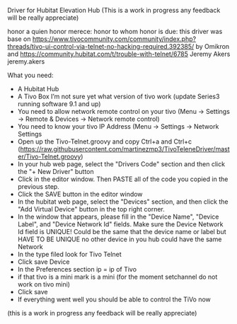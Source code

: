 Driver for Hubitat Elevation Hub
(This is a work in progress any feedback will be really appreciate)

honor a quien honor merece:
honor to whom honor is due:
this driver was base on 
https://www.tivocommunity.com/community/index.php?threads/tivo-ui-control-via-telnet-no-hacking-required.392385/
by Omikron
and 
https://community.hubitat.com/t/trouble-with-telnet/6785
Jeremy Akers 
jeremy.akers

What you need:
-	A Hubitat Hub
-	A Tivo Box I’m not sure yet what version of tivo work (update Series3 running software 9.1 and up)
-	You need to allow network remote control on your tivo (Menu -> Settings -> Remote & Devices -> Network remote control)
-	You need to know your tivo IP Address (Menu -> Settings -> Network Settings
-	Open up the Tivo-Telnet.groovy and copy Ctrl+a and Ctrl+c (https://raw.githubusercontent.com/martinezmp3/TivoTeleneDriver/master/Tivo-Telnet.groovy)
-	In your hub web page, select the "Drivers Code" section and then click the "+ New Driver" button
-	Click in the editor window. Then PASTE all of the code you copied in the previous step.
-	Click the SAVE button in the editor window
-	In the hubitat web page, select the "Devices" section, and then click the "Add Virtual Device" button in the top right corner.
-	In the window that appears, please fill in the "Device Name", "Device Label", and "Device Network Id" fields. Make sure the Device Network Id field is UNIQUE! Could be the same that the device name or label but HAVE TO BE UNIQUE no other device in you hub could have the same Network 
-	In the type filed look for Tivo Telnet
-	Click save Device
-	In the Preferences section ip = ip of Tivo 
- if that tivo is a mini mark is a mini (for the moment setchannel do not work on tivo mini)
-	Click save
-	If everything went well you should be able to control the TiVo now 

(this is a work in progress any feedback will be really appreciate)
